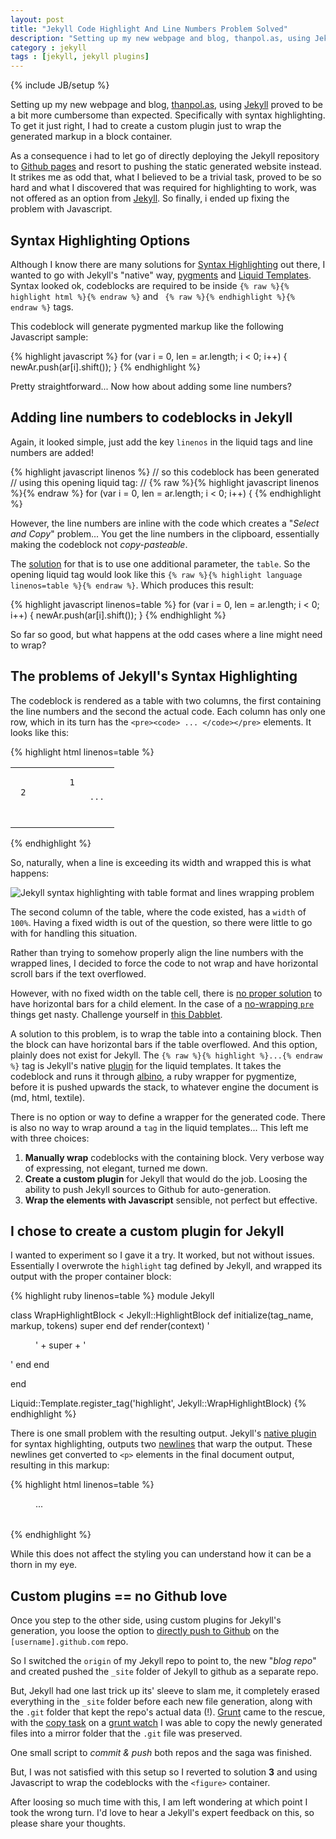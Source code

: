 ```yaml
---
layout: post
title: "Jekyll Code Highlight And Line Numbers Problem Solved"
description: "Setting up my new webpage and blog, thanpol.as, using Jekyll proved to be a bit more cumbersome than expected. Specifically with syntax highlighting."
category : jekyll
tags : [jekyll, jekyll plugins]
---
```

{% include JB/setup %}

Setting up my new webpage and blog, [thanpol.as][thanpol.as], using [Jekyll][jekyll] proved to be a bit more cumbersome than expected. Specifically with syntax highlighting. To get it just right, I had to create a custom plugin just to wrap the generated markup in a block container.

As a consequence i had to let go of directly deploying the Jekyll repository to [Github pages][github.pages] and resort to pushing the static generated website instead. It strikes me as odd that, what I believed to be a trivial task, proved to be so hard and what I discovered that was required for highlighting to work, was not offered as an option from [Jekyll][jekyll]. So finally, i ended up fixing the problem with Javascript.

## Syntax Highlighting Options

Although I know there are many solutions for [Syntax Highlighting][highlight.js] out there, I wanted to go with Jekyll's "native" way, [pygments][pygments] and [Liquid Templates][liquid]. Syntax looked ok, codeblocks are required to be inside `{% raw %}{% highlight html %}{% endraw %}` and ` {% raw %}{% endhighlight %}{% endraw %}` tags.

This codeblock will generate pygmented markup like the following Javascript sample:

{% highlight javascript %}
for (var i = 0, len = ar.length; i < 0; i++) {
  newAr.push(ar[i].shift());
}
{% endhighlight %}

Pretty straightforward... Now how about adding some line numbers?

## Adding line numbers to codeblocks in Jekyll

Again, it looked simple, just add the key `linenos` in the liquid tags and line numbers are added!

{% highlight javascript linenos %}
// so this codeblock has been generated
// using this opening liquid tag:
// {% raw %}{% highlight javascript linenos %}{% endraw %}
for (var i = 0, len = ar.length; i < 0; i++) {
{% endhighlight %}

However, the line numbers are inline with the code which creates a "*Select and Copy*" problem... You get the line numbers in the clipboard, essentially making the codeblock not *copy-pasteable*.

The [solution][stack.linenos.table] for that is to use one additional parameter, the `table`. So the opening liquid tag would look like this `{% raw %}{% highlight language linenos=table %}{% endraw %}`. Which produces this result:

{% highlight javascript linenos=table %}
for (var i = 0, len = ar.length; i < 0; i++) {
  newAr.push(ar[i].shift());
}
{% endhighlight %}

So far so good, but what happens at the odd cases where a line might need to wrap?

## The problems of Jekyll's Syntax Highlighting

The codeblock is rendered as a table with two columns, the first containing the line numbers and the second the actual code. Each column has only one row, which in its turn has the `<pre><code> ... </code></pre>` elements. It looks like this:

{% highlight html linenos=table %}
<table class="highlighttable">
  <tr>
    <td class="linenos">
      <div class="linenodiv">
        <pre>
          <code class="javascript"> 1
 2
          </code>
        </pre>
      </div>
    </td>
    <td class="code">
      <div class="highlight"><pre> ... </pre></div>
    </td>
  </tr>
</table>
{% endhighlight %}

So, naturally, when a line is exceeding its width and wrapped this is what happens:

![Jekyll syntax highlighting with table format and lines wrapping problem][screenshot.linewrap]

The second column of the table, where the code existed, has a `width` of `100%`. Having a fixed width is out of the question, so there were little to go with for handling this situation.

Rather than trying to somehow properly align the line numbers with the wrapped lines, I decided to force the code to not wrap and have horizontal scroll bars if the text overflowed.

However, with no fixed width on the table cell, there is [no proper solution][stack.pre.table] to have horizontal bars for a child element. In the case of a [no-wrapping `pre`][stack.pre.tableTwo] things get nasty. Challenge yourself in [this Dabblet][dabblet.table].

A solution to this problem, is to wrap the table into a containing block. Then the block can have horizontal bars if the table overflowed. And this option, plainly does not exist for Jekyll. The `{% raw %}{% highlight %}...{% endraw %}` tag is Jekyll's native [plugin][jekyll.plugin] for the liquid templates. It takes the codeblock and runs it through [albino][albino], a ruby wrapper for pygmentize, before it is pushed upwards the stack, to whatever engine the document is (md, html, textile).

There is no option or way to define a wrapper for the generated code. There is also no way to wrap around a `tag` in the liquid templates... This left me with three choices:

1. **Manually wrap** codeblocks with the containing block. Very verbose way of expressing, not elegant, turned me down.
2. **Create a custom plugin** for Jekyll that would do the job. Loosing the ability to push Jekyll sources to Github for auto-generation.
3. **Wrap the elements with Javascript** sensible, not perfect but effective.

## I chose to create a custom plugin for Jekyll

I wanted to experiment so I gave it a try. It worked, but not without issues. Essentially I overwrote the `highlight` tag defined by Jekyll, and wrapped its output with the proper container block:

{% highlight ruby linenos=table %}
module Jekyll

  class WrapHighlightBlock < Jekyll::HighlightBlock
    def initialize(tag_name, markup, tokens)
      super
    end
    def render(context)
      '<figure class="code"><figcaption></figcaption>' + super + '</figure>'
    end
  end

end

Liquid::Template.register_tag('highlight', Jekyll::WrapHighlightBlock)
{% endhighlight %}

There is one small problem with the resulting output. Jekyll's [native plugin][jekyll.syntaxhighlight] for syntax highlighting, outputs two [newlines][jekyll.md.rb] that warp the output. These newlines get converted to `<p>` elements in the final document output, resulting in this markup:

{% highlight html linenos=table %}
<figure class="code"><figcaption></figcaption>
  <p></p>
  <table class="highlighttable">...</table>
  <p></p>
</figure>
{% endhighlight %}

While this does not affect the styling you can understand how it can be a thorn in my eye.

## Custom plugins == no Github love

Once you step to the other side, using custom plugins for Jekyll's generation, you loose the option to [directly push to Github][github.jekyll] on the `[username].github.com` repo.

So I switched the `origin` of my Jekyll repo to point to, the new "*blog repo*" and created pushed the `_site` folder of Jekyll to github as a separate repo.

But, Jekyll had one last trick up its' sleeve to slam me, it completely erased everything in the `_site` folder before each new file generation, along with the `.git` folder that kept the repo's actual data (!). [Grunt][grunt] came to the rescue, with the [copy task][grunt.copy] on a [grunt watch][grunt.watch] I was able to copy the newly generated files into a mirror folder that the `.git` file was preserved.

One small script to *commit & push* both repos and the saga was finished.

But, I was not satisfied with this setup so I reverted to solution **3** and using Javascript to wrap the codeblocks with the `<figure>` container.

After loosing so much time with this, I am left wondering at which point I took the wrong turn. I'd love to hear a Jekyll's expert feedback on this, so please share your thoughts.

[highlight.js]: http://softwaremaniacs.org/soft/highlight/en/ "Highlight.js highlights syntax in code examples on blogs, forums and in fact on any web pages."
[pygments]: http://pygments.org/ " a generic syntax highlighter for general use in all kinds of software such as forum systems, wikis or other applications that need to prettify source code"
[liquid]: http://liquidmarkup.org/ "Ruby library for rendering safe templates which cannot affect the security of the server they are rendered on."
[grunt]: http://gruntjs.com "Grunt is a task-based command line build tool for JavaScript projects"
[grunt.copy]: https://github.com/gruntjs/grunt-contrib-copy/ "Copy files and folders on Grunt"
[grunt.watch]: https://github.com/gruntjs/grunt-contrib-watch "Run tasks whenever watched files change on Grunt"
[repo.blog]: https://github.com/thanpolas/blog "thanpolas personal blog Jekyll sources"
[github.pages]: http://pages.github.com/ "Github pages"
[github.jekyll]: https://help.github.com/articles/using-jekyll-with-pages "Github pages with Jekyll"
[screenshot.linewrap]: http://than.pol.as/LZ4z/Screen%20Shot%202012-12-13%20at%205.10.35%20AM.png "Jekyll syntax highlighting with table format and lines wrapping problem"
[stack.linenos.table]: http://stackoverflow.com/questions/11093241/how-to-support-line-number-when-using-pygments-with-jekyll "stackoverflow How can I number the code lines which are highlighted using pygments in Jekyll?"
[stack.pre.table]: http://stackoverflow.com/questions/6153363/liquid-pre-inside-table-cell "stackoverflow Liquid Pre inside Table Cell"
[stack.pre.tableTwo]: http://stackoverflow.com/questions/12773188/wrapping-pre-inside-table-cell "Wrapping pre inside table cell"
[jekyll]: http://jekyllrb.com/ "transform your text into a monster"
[jekyll.plugin]: https://github.com/mojombo/jekyll/wiki/Plugins "Jekyll plugins"
[jekyll.syntaxhighlight]: https://github.com/mojombo/jekyll/blob/master/lib/jekyll/tags/highlight.rb "Jekyll syntaxhighlight.rb file"
[jekyll.md.rb]: https://github.com/mojombo/jekyll/blob/master/lib/jekyll/converters/markdown.rb#L6 "Jekyll markdown.rb"
[thanpol.as]: http://thanpol.as/ "Thanasis Polychronakis website"
[dom.ready]: http://api.jquery.com/ready/ "jQuery Document Ready event"
[dabblet.table]: http://dabblet.com/gist/4258350 "Dabblet :: A non-wrapping pre inside a table cell"
[albino]: https://github.com/github/albino "github :: albino, a ruby wrapper for pygmentize"
